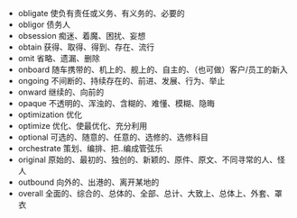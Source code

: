 - obligate 使负有责任或义务、有义务的、必要的
- obligor 债务人
- obsession 痴迷、着魔、困扰、妄想
- obtain 获得、取得、得到、存在、流行
- omit 省略、遗漏、删除
- onboard 随车携带的、机上的、舰上的、自主的、（也可做）客户/员工的新入
- ongoing 不间断的、持续存在的、前进、发展、行为、举止
- onward 继续的、向前的
- opaque 不透明的、浑浊的、含糊的、难懂、模糊、隐晦
- optimization 优化
- optimize 优化、使最优化、充分利用
- optional 可选的、随意的、任意的、选修的、选修科目
- orchestrate 策划、编排、把..编成管弦乐
- original 原始的、最初的、独创的、新颖的、原件、原文、不同寻常的人、怪人
- outbound 向外的、出港的、离开某地的
- overall 全面的、综合的、总体的、全部、总计、大致上、总体上、外套、罩衣